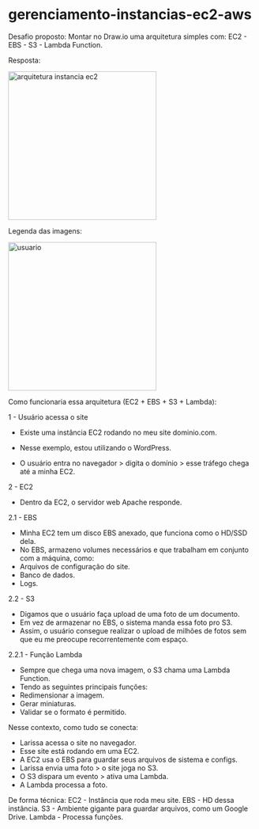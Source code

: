 # gerenciamento-instancias-ec2-aws

Desafio proposto: Montar no Draw.io uma arquitetura simples com: EC2 - EBS - S3 - Lambda Function.

Resposta:

<img src="./imagem/processo_ec2.drawio.png" alt="arquitetura instancia ec2" width="300"/>

Legenda das imagens:

<img src="./imagem/user.png" alt="usuario" width="300"/>

Como funcionaria essa arquitetura (EC2 + EBS + S3 + Lambda):

1 - Usuário acessa o site
- Existe uma instância EC2 rodando no meu site dominio.com.
* Nesse exemplo, estou utilizando o WordPress.
- O usuário entra no navegador > digita o domínio > esse tráfego chega até a minha EC2.

2 - EC2
- Dentro da EC2, o servidor web Apache responde.

2.1 - EBS
- Minha EC2 tem um disco EBS anexado, que funciona como o HD/SSD dela.
- No EBS, armazeno volumes necessários e que trabalham em conjunto com a máquina, como:
- Arquivos de configuração do site.
- Banco de dados.
- Logs.

2.2 - S3
- Digamos que o usuário faça upload de uma foto de um documento.
- Em vez de armazenar no EBS, o sistema manda essa foto pro S3.
- Assim, o usuário consegue realizar o upload de milhões de fotos sem que eu me preocupe recorrentemente com espaço.

2.2.1 - Função Lambda 
- Sempre que chega uma nova imagem, o S3 chama uma Lambda Function.
- Tendo as seguintes principais funções:
- Redimensionar a imagem.
- Gerar miniaturas.
- Validar se o formato é permitido.

Nesse contexto, como tudo se conecta:
- Larissa acessa o site no navegador.
- Esse site está rodando em uma EC2.
- A EC2 usa o EBS para guardar seus arquivos de sistema e configs.
- Larissa envia uma foto > o site joga no S3.
- O S3 dispara um evento > ativa uma Lambda.
- A Lambda processa a foto.

De forma técnica:
EC2 - Instância que roda meu site.
EBS - HD dessa instância.
S3 - Ambiente gigante para guardar arquivos, como um Google Drive.
Lambda - Processa funções.

